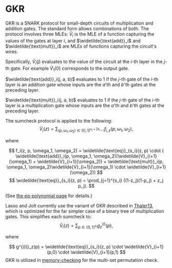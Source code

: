 # GKR
GKR is a SNARK protocol for small-depth circuits of multiplication and addition gates. The standard form allows combinations of both. The protocol involves three MLEs: $\widetilde{V}_i$ is the MLE of a function capturing the values of the gates at layer $i$, and $\widetilde{\text{add}}_i$ and $\widetilde{\text{mult}}_i$ are MLEs of functions capturing the circuit's wires. 

Specifically, $\widetilde{V}_i(j)$ evaluates to the value of the circuit at the $i$-th layer in the $j$-th gate. For example $\widetilde{V}_1(0)$ corresponds to the output gate.

$\widetilde{\text{add}}_i(j, a, b)$ evaluates to 1 if the $j$-th gate of the $i$-th layer is an addition gate whose inputs are the $a$'th and $b$'th gates at the preceding layer. 

$\widetilde{\text{mult}}_i(j, a, b)$ evaluates to 1 if the $j$-th gate of the $i$-th layer is a multiplication gate whose inputs are the $a$'th and $b$'th gates at the preceding layer. 

The sumcheck protocol is applied to the following:
$$
\widetilde{V}_i(z) = \sum_{(p,\omega_1,\omega_2) \in \{0,1\}^{s_i+2s_{i+1}}} f_{i,z}(p,\omega_1,\omega_2),
$$

where

$$
f_i(z, p, \omega_1, \omega_2) = \widetilde{\text{eq}}_{s_i}(z, p) \cdot ( \widetilde{\text{add}}_i(p, \omega_1, \omega_2)(\widetilde{V}_{i+1}(\omega_1) + \widetilde{V}_{i+1}(\omega_2)) + \widetilde{\text{mult}}_i(p, \omega_1, \omega_2)\widetilde{V}_{i+1}(\omega_1) \cdot \widetilde{V}_{i+1}(\omega_2))
$$
$$
\widetilde{\text{eq}}_{s_i}(z, p) = \prod_{j=1}^{s_i} ((1-z_j)(1-p_j) + z_j p_j).
$$

(See [the eq-polynomial page](https://jolt.a16zcrypto.com/background/eq-polynomial.html) for details.)

Lasso and Jolt currently use the variant of GKR described in [Thaler13](https://eprint.iacr.org/2013/351.pdf), which is optimized for the far simpler case of a binary tree of multiplication gates. This simplifies each sumcheck to:
$$
\widetilde{V}_i(z) = \sum_{p \in \{0,1\}^{s_i}} g^{(i)}_z(p),
$$

where

$$
g^{(i)}_z(p) = \widetilde{\text{eq}}_{s_i}(z, p) \cdot \widetilde{V}_{i+1}(p,0) \cdot \widetilde{V}_{i+1}(p,1)
$$
GKR is utilized in [memory-checking](./memory-checking.html) for the multi-set permutation check.
